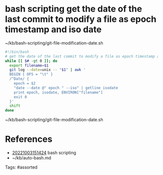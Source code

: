 # bash scripting get the date of the last commit to modify a file as epoch timestamp and iso date
~/kb/bash-scripting/git-file-modification-date.sh
```bash
#!/bin/bash
# get the date of the last commit to modify a file as epoch timestamp and iso date
while [[ $# -gt 0 ]]; do
  export filename=$1
  git log --date=unix -- "$1" | awk '
  BEGIN { OFS = "\t" }
  /^Date/ {
    epoch = $2
    "date --date @" epoch " --iso" | getline isodate
    print epoch, isodate, ENVIRON["filename"]
    exit 0
  }'
  shift
done
```

~/kb/bash-scripting/git-file-modification-date.sh
# References
- [20221003151424](/zet/20221003151424/README.md) bash scripting
- ~/kb/auto-bash.md

Tags:
    #assorted
